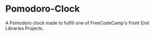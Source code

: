 # Pomodoro-Clock
A Pomodoro clock made to fulfill one of FreeCodeCamp's Front End Libraries Projects.

